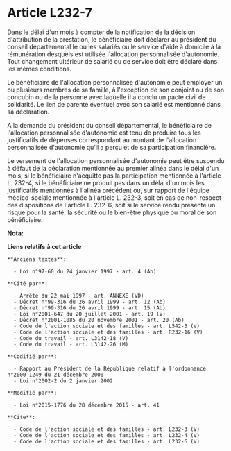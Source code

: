 # Article L232-7

Dans le délai d'un mois à compter de la notification de la décision d'attribution de la prestation, le bénéficiaire doit
déclarer au président du conseil départemental le ou les salariés ou le service d'aide à domicile à la rémunération desquels
est utilisée l'allocation personnalisée d'autonomie. Tout changement ultérieur de salarié ou de service doit être déclaré
dans les mêmes conditions. 

Le bénéficiaire de l'allocation personnalisée d'autonomie peut employer un ou plusieurs membres de sa famille, à l'exception
de son conjoint ou de son concubin ou de la personne avec laquelle il a conclu un pacte civil de solidarité. Le lien de
parenté éventuel avec son salarié est mentionné dans sa déclaration. 

A la demande du président du conseil départemental, le bénéficiaire de l'allocation personnalisée d'autonomie est tenu de
produire tous les justificatifs de dépenses correspondant au montant de l'allocation personnalisée d'autonomie qu'il a perçu
et de sa participation financière. 

Le versement de l'allocation personnalisée d'autonomie peut être suspendu à défaut de la déclaration mentionnée au premier
alinéa dans le délai d'un mois, si le bénéficiaire n'acquitte pas la participation mentionnée à l'article L. 232-4, si le
bénéficiaire ne produit pas dans un délai d'un mois les justificatifs mentionnés à l'alinéa précédent ou, sur rapport de
l'équipe médico-sociale mentionnée à l'article L. 232-3, soit en cas de non-respect des dispositions de l'article L. 232-6,
soit si le service rendu présente un risque pour la santé, la sécurité ou le bien-être physique ou moral de son bénéficiaire.

**Nota:**



**Liens relatifs à cet article**

	**Anciens textes**:

	  - Loi n°97-60 du 24 janvier 1997 - art. 4 (Ab)

	**Cité par**:

	  - Arrêté du 22 mai 1997 - art. ANNEXE (VD)
	  - Décret n°99-316 du 26 avril 1999 - art. 12 (Ab)
	  - Décret n°99-316 du 26 avril 1999 - art. 15 (Ab)
	  - Loi n°2001-647 du 20 juillet 2001 - art. 19 (V)
	  - Décret n°2001-1085 du 20 novembre 2001 - art. 20 (Ab)
	  - Code de l'action sociale et des familles - art. L542-3 (V)
	  - Code de l'action sociale et des familles - art. R232-16 (V)
	  - Code du travail - art. L3142-18 (V)
	  - Code du travail - art. L3142-26 (M)

	**Codifié par**:

	  - Rapport au Président de la République relatif à l'ordonnance n°2000-1249 du 21 décembre 2000
	  - Loi n°2002-2 du 2 janvier 2002

	**Modifié par**:

	  - Loi n°2015-1776 du 28 décembre 2015 - art. 41

	**Cite**:

	  - Code de l'action sociale et des familles - art. L232-3 (V)
	  - Code de l'action sociale et des familles - art. L232-4 (V)
	  - Code de l'action sociale et des familles - art. L232-6 (V)
